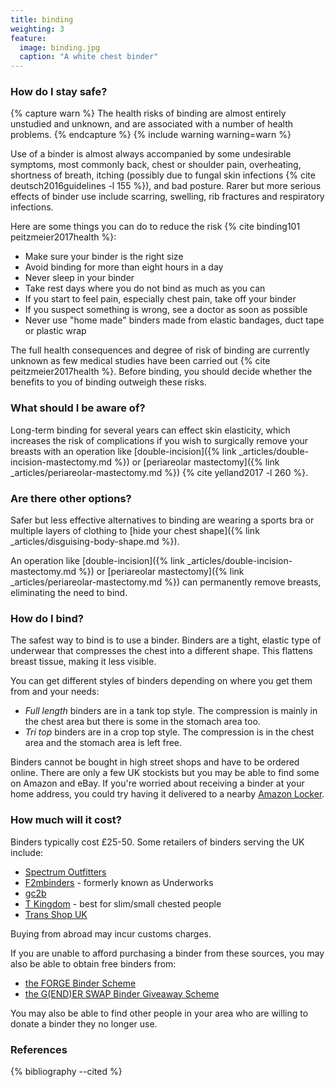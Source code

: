 ```yaml
---
title: binding
weighting: 3
feature:
  image: binding.jpg
  caption: "A white chest binder"
---
```


### How do I stay safe?

{% capture warn %}
The health risks of binding are almost entirely unstudied and unknown, and are associated with a number of health problems.
{% endcapture %}
{% include warning warning=warn %}

Use of a binder is almost always accompanied by some undesirable symptoms, most commonly back, chest or shoulder pain, overheating, shortness of breath, itching (possibly due to fungal skin infections {% cite deutsch2016guidelines -l 155 %}), and bad posture. Rarer but more serious effects of binder use include scarring, swelling, rib fractures and respiratory infections.

Here are some things you can do to reduce the risk {% cite binding101 peitzmeier2017health %}:
- Make sure your binder is the right size
- Avoid binding for more than eight hours in a day
- Never sleep in your binder
- Take rest days where you do not bind as much as you can
- If you start to feel pain, especially chest pain, take off your binder
- If you suspect something is wrong, see a doctor as soon as possible
- Never use "home made" binders made from elastic bandages, duct tape or plastic wrap

The full health consequences and degree of risk of binding are currently unknown as few medical studies have been carried out {% cite peitzmeier2017health %}. Before binding, you should decide whether the benefits to you of binding outweigh these risks.

### What should I be aware of?

Long-term binding for several years can effect skin elasticity, which increases the risk of complications if you wish to surgically remove your breasts with an operation like [double-incision]({% link _articles/double-incision-mastectomy.md %}) or [periareolar mastectomy]({% link _articles/periareolar-mastectomy.md %}) {% cite yelland2017 -l 260 %}.

### Are there other options?

Safer but less effective alternatives to binding are wearing a sports bra or multiple layers of clothing to [hide your chest shape]({% link _articles/disguising-body-shape.md %}).

An operation like [double-incision]({% link _articles/double-incision-mastectomy.md %}) or [periareolar mastectomy]({% link _articles/periareolar-mastectomy.md %}) can permanently remove breasts, eliminating the need to bind.

### How do I bind?

The safest way to bind is to use a binder. Binders are a tight, elastic type of underwear that compresses the chest into a different shape. This flattens breast tissue, making it less visible. 

You can get different styles of binders depending on where you get them from and your needs:

- *Full length* binders are in a tank top style. The compression is mainly in the chest area but there is some in the stomach area too.
- *Tri top* binders are in a crop top style. The compression is in the chest area and the stomach area is left free.

Binders cannot be bought in high street shops and have to be ordered online. There are only a few UK stockists but you may be able to find some on Amazon and eBay. If you're worried about receiving a binder at your home address, you could try having it delivered to a nearby [Amazon Locker](https://www.amazon.co.uk/gp/help/customer/display.html?nodeId=200966210).

### How much will it cost?

Binders typically cost £25-50. Some retailers of binders serving the UK include:

- [Spectrum Outfitters](https://www.spectrumoutfitters.co.uk)
- [F2mbinders](https://www.f2mbinders.com/) - formerly known as Underworks
- [gc2b](https://www.gc2b.co/)
- [T Kingdom](http://www.t-kingdom.com/) - best for slim/small chested people
- [Trans Shop UK](https://uktransshop.co.uk/)

Buying from abroad may incur customs charges.

If you are unable to afford purchasing a binder from these sources, you may also be able to obtain free binders from:

- [the FORGE Binder Scheme](https://forge-binder-scheme.myshopify.com/)
- [the G(END)ER SWAP Binder Giveaway Scheme](https://genderswap.org/gc2b-x-gender-swap)

You may also be able to find other people in your area who are willing to donate a binder they no longer use.

### References

{% bibliography --cited %}

